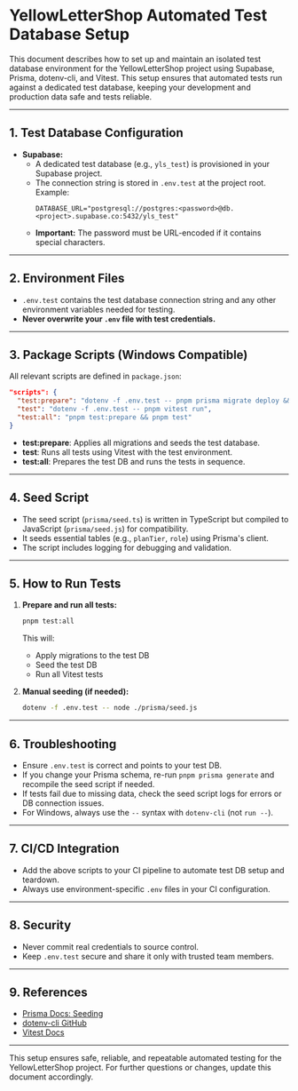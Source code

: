 # YellowLetterShop Automated Test Database Setup

This document describes how to set up and maintain an isolated test database environment for the YellowLetterShop project using Supabase, Prisma, dotenv-cli, and Vitest. This setup ensures that automated tests run against a dedicated test database, keeping your development and production data safe and tests reliable.

---

## 1. Test Database Configuration

- **Supabase:**
  - A dedicated test database (e.g., `yls_test`) is provisioned in your Supabase project.
  - The connection string is stored in `.env.test` at the project root. Example:
    ```env
    DATABASE_URL="postgresql://postgres:<password>@db.<project>.supabase.co:5432/yls_test"
    ```
  - **Important:** The password must be URL-encoded if it contains special characters.

---

## 2. Environment Files

- `.env.test` contains the test database connection string and any other environment variables needed for testing.
- **Never overwrite your `.env` file with test credentials.**

---

## 3. Package Scripts (Windows Compatible)

All relevant scripts are defined in `package.json`:

```json
"scripts": {
  "test:prepare": "dotenv -f .env.test -- pnpm prisma migrate deploy && dotenv -f .env.test -- node ./prisma/seed.js",
  "test": "dotenv -f .env.test -- pnpm vitest run",
  "test:all": "pnpm test:prepare && pnpm test"
}
```
- **test:prepare**: Applies all migrations and seeds the test database.
- **test**: Runs all tests using Vitest with the test environment.
- **test:all**: Prepares the test DB and runs the tests in sequence.

---

## 4. Seed Script

- The seed script (`prisma/seed.ts`) is written in TypeScript but compiled to JavaScript (`prisma/seed.js`) for compatibility.
- It seeds essential tables (e.g., `planTier`, `role`) using Prisma's client.
- The script includes logging for debugging and validation.

---

## 5. How to Run Tests

1. **Prepare and run all tests:**
   ```sh
   pnpm test:all
   ```
   This will:
   - Apply migrations to the test DB
   - Seed the test DB
   - Run all Vitest tests

2. **Manual seeding (if needed):**
   ```sh
   dotenv -f .env.test -- node ./prisma/seed.js
   ```

---

## 6. Troubleshooting

- Ensure `.env.test` is correct and points to your test DB.
- If you change your Prisma schema, re-run `pnpm prisma generate` and recompile the seed script if needed.
- If tests fail due to missing data, check the seed script logs for errors or DB connection issues.
- For Windows, always use the `--` syntax with `dotenv-cli` (not `run --`).

---

## 7. CI/CD Integration

- Add the above scripts to your CI pipeline to automate test DB setup and teardown.
- Always use environment-specific `.env` files in your CI configuration.

---

## 8. Security

- Never commit real credentials to source control.
- Keep `.env.test` secure and share it only with trusted team members.

---

## 9. References

- [Prisma Docs: Seeding](https://www.prisma.io/docs/guides/database/seed-database)
- [dotenv-cli GitHub](https://github.com/entropitor/dotenv-cli)
- [Vitest Docs](https://vitest.dev/)

---

This setup ensures safe, reliable, and repeatable automated testing for the YellowLetterShop project. For further questions or changes, update this document accordingly.
